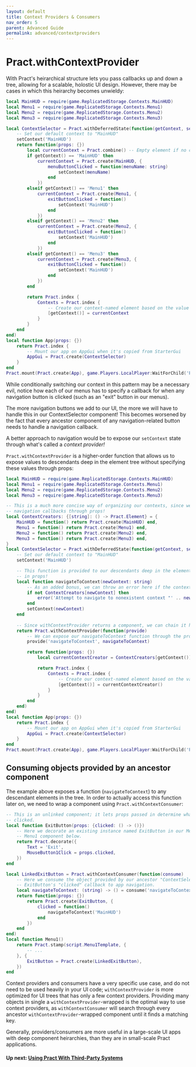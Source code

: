 ```yaml
---
layout: default
title: Context Providers & Consumers
nav_order: 5
parent: Advanced Guide
permalink: advanced/contextproviders
---
```


# Pract.withContextProvider

With Pract's heirarchical structure lets you pass callbacks up and down a tree, allowing for a scalable, holostic UI design.
However, there may be cases in which this heirarchy becomes unwieldy:

```lua
local MainHUD = require(game.ReplicatedStorage.Contexts.MainHUD)
local Menu1 = require(game.ReplicatedStorage.Contexts.Menu1)
local Menu2 = require(game.ReplicatedStorage.Contexts.Menu2)
local Menu3 = require(game.ReplicatedStorage.Contexts.Menu3)

local ContextSelector = Pract.withDeferredState(function(getContext, setContext)
    -- Set our default context to "MainHUD"
    setContext('MainHUD')
    return function(props: {})
        local currentContext = Pract.combine() -- Empty element if no context is selected
        if getContext() == 'MainHUD' then
            currentContext = Pract.create(MainHUD, {
                menuButtonClicked = function(menuName: string)
                    setContext(menuName)
                end
            })
        elseif getContext() == 'Menu1' then
            currentContext = Pract.create(Menu1, {
                exitButtonClicked = function()
                    setContext('MainHUD')
                end
            })
        elseif getContext() == 'Menu2' then
            currentContext = Pract.create(Menu2, {
                exitButtonClicked = function()
                    setContext('MainHUD')
                end
            })
        elseif getContext() == 'Menu3' then
            currentContext = Pract.create(Menu3, {
                exitButtonClicked = function()
                    setContext('MainHUD')
                end
            })
        end

        return Pract.index {
            Contexts = Pract.index {
                -- Create our context-named element based on the value of our state
                [getContext()] = currentContext
            }
        }
    end
end)
local function App(props: {})
    return Pract.index {
        -- Mount our app on AppGui when it's copied from StarterGui
        AppGui = Pract.create(ContextSelector)
    }
end
Pract.mount(Pract.create(App), game.Players.LocalPlayer:WaitForChild('PlayerGui'))
```

While conditionally switching our context in this pattern may be a necessary evil, notice how each of our menus has to specify a callback for when any navigation button is clicked (such as an "exit" button in our menus).

The more navigation buttons we add to our UI, the more we will have to handle this in our ContextSelector component!
This becomes worsened by the fact that every ancestor component of any navigation-related button needs to handle a navigation callback.

A better approach to navigation would be to expose our `setContext` state through what's called a _context provider!_

`Pract.withContextProvider` is a higher-order function that allows us to expose values to descendants deep in the element tree without specifying these values through props:
```lua
local MainHUD = require(game.ReplicatedStorage.Contexts.MainHUD)
local Menu1 = require(game.ReplicatedStorage.Contexts.Menu1)
local Menu2 = require(game.ReplicatedStorage.Contexts.Menu2)
local Menu3 = require(game.ReplicatedStorage.Contexts.Menu3)

-- This is a much more concise way of organizing our contexts, since we don't have to handle any
-- navigation callbacks through props!
local ContextCreators: {[string]: () -> Pract.Element} = {
    MainHUD = function() return Pract.create(MainHUD) end,
    Menu1 = function() return Pract.create(Menu1) end,
    Menu2 = function() return Pract.create(Menu2) end,
    Menu3 = function() return Pract.create(Menu3) end,
}
local ContextSelector = Pract.withDeferredState(function(getContext, setContext)
    -- Set our default context to "MainHUD"
    setContext('MainHUD')

    -- This function is provided to our descendants deep in the element tree without specifying it
    -- in props!
    local function navigateToContext(newContext: string)
        -- As an added bonus, we can throw an error here if the context provided is invalid.
        if not ContextCreators[newContext] then
            error('Attempt to navigate to nonexistent context "' .. newContext ..'"!')
        end
        setContext(newContext)
    end
    
    -- Since withContextProvider returns a component, we can chain it here!
    return Pract.withContextProvider(function(provide)
        -- We can expose our navigateToContext function through the provide function!
        provide('navigateToContext', navigateToContext)

        return function(props: {})
            local currentContextCreator = ContextCreators[getContext()]

            return Pract.index {
                Contexts = Pract.index {
                    -- Create our context-named element based on the value of our state
                    [getContext()] = currentContextCreator()
                }
            }
        end
    end)
end)
local function App(props: {})
    return Pract.index {
        -- Mount our app on AppGui when it's copied from StarterGui
        AppGui = Pract.create(ContextSelector)
    }
end
Pract.mount(Pract.create(App), game.Players.LocalPlayer:WaitForChild('PlayerGui'))
```

## Consuming objects provided by an ancestor component

The example above exposes a function (`navigateToContext`) to any descendant elements in the tree. In order to actually access this function later on, we need to wrap a component using `Pract.withContextConsumer`:

```lua
-- This is an unlinked component; it lets props passed in determine what happens when the button is
-- clicked.
local function ExitButton(props: {clicked: () -> ()})
    -- Here we decorate an existing instance named ExitButton in our Menu1Template, stamped by the
    -- Menu1 component below.
    return Pract.decorate({
        Text = 'Exit',
        MouseButton1Click = props.clicked,
    })
end

local LinkedExitButton = Pract.withContextConsumer(function(consume)
    -- Here we consume the object provided by our ancestor "ContextSelector" component, and link our
    -- ExitButton's "clicked" callback to app navigation.
    local navigateToContext: (string) -> () = consume('navigateToContext')
    return function(props: {})
        return Pract.create(ExitButton, {
            clicked = function()
                navigateToContext('MainHUD')
            end
        })
    end
end)
local function Menu1()
    return Pract.stamp(script.Menu1Template, {
        -- ...
    }, {
        ExitButton = Pract.create(LinkedExitButton),
    })
end
```

Context providers and consumers have a very specific use case, and do not need to be used heavily in your UI code; `withContextProvider` is more optimized for UI trees that has only a few context providers. Providing many objects in single a `withContextProvider`-wrapped is the optimal way to use context providers, as `withContextConsumer` will search through every ancestor `withContextProvider`-wrapped component until it finds a matching key.

Generally, providers/consumers are more useful in a large-scale UI apps with deep component heirarchies, than they are in small-scale Pract applications.

#### Up next: [Using Pract With Third-Party Systems](./externalstate)